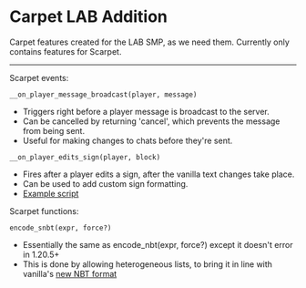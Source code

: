 # Carpet LAB Addition

Carpet features created for the LAB SMP, as we need them. Currently only contains features for Scarpet.

<hr />

Scarpet events:

`__on_player_message_broadcast(player, message)`
- Triggers right before a player message is broadcast to the server.
- Can be cancelled by returning 'cancel', which prevents the message from being sent.
- Useful for making changes to chats before they're sent.

`__on_player_edits_sign(player, block)`
- Fires after a player edits a sign, after the vanilla text changes take place.
- Can be used to add custom sign formatting.
- [Example script](https://github.com/chililisoup/Scarpet-Scripts/blob/main/world/format_sign.sc)

Scarpet functions:

`encode_snbt(expr, force?)`
- Essentially the same as encode_nbt(expr, force?) except it doesn't error in 1.20.5+
- This is done by allowing heterogeneous lists, to bring it in line with vanilla's [new NBT format](https://minecraft.wiki/w/Java_Edition_1.21.5#Changes_2)
